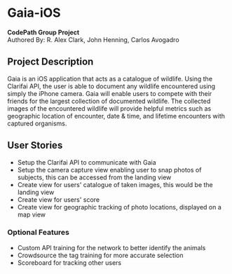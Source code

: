 # Gaia-iOS
__CodePath Group Project__   
Authored By: R. Alex Clark, John Henning, Carlos Avogadro

## Project Description
Gaia is an iOS application that acts as a catalogue of wildlife. Using the Clarifai API, the user is able to document any wildlife encountered using simply the iPhone camera. Gaia will enable users to compete with their friends for the largest collection of documented wildlife. The collected images of the encountered wildlife will provide helpful metrics such as geographic location of encounter, date & time, and lifetime encounters with captured organisms.   

## User Stories
* Setup the Clarifai API to communicate with Gaia
* Setup the camera capture view enabling user to snap photos of subjects, this can be accessed from the landing view
* Create view for users' catalogue of taken images, this would be the landing view
* Create view for users' score
* Create view for geographic tracking of photo locations, displayed on a map view

### Optional Features
* Custom API training for the network to better identify the animals
* Crowdsource the tag training for more accurate selection
* Scoreboard for tracking other users 
